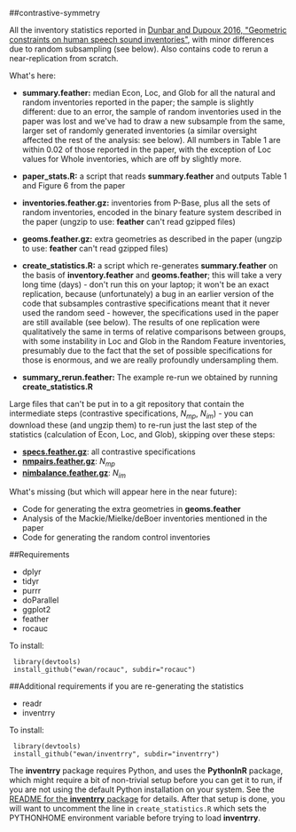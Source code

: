 
##contrastive-symmetry

All the inventory statistics reported in [Dunbar and Dupoux 2016, "Geometric constraints on human speech sound inventories"](http://journal.frontiersin.org/article/10.3389/fpsyg.2016.01061/full), with minor differences due to random subsampling (see below). Also contains code to rerun a near-replication from scratch.

What's here:

* **summary.feather:** median Econ, Loc, and Glob for all the natural and random inventories reported in the paper; the sample is slightly different: due to an error, the sample of random inventories used in the paper was lost and we've had to draw a new subsample from the same, larger set of randomly generated inventories (a similar oversight affected the rest of the analysis: see below). All numbers in Table 1 are within 0.02 of those reported in the paper, with the exception of Loc values for Whole inventories, which are off by slightly more.
* **paper_stats.R:** a script that reads **summary.feather** and outputs Table 1 and Figure 6 from the paper

* **inventories.feather.gz:** inventories from P-Base, plus all the sets of random inventories, encoded in the binary feature system described in the paper (ungzip to use: **feather** can't read gzipped files)
* **geoms.feather.gz:** extra geometries as described in the paper (ungzip to use: **feather** can't read gzipped files)
* **create_statistics.R:** a script which re-generates **summary.feather** on the basis of **inventory.feather** and **geoms.feather**; this will take a very long time (days) - don't run this on your laptop; it won't be an exact replication, because (unfortunately) a bug in an earlier version of the code that subsamples contrastive specifications meant that it never used the random seed - however, the specifications used in the paper are still available (see below). The results of one replication were qualitatively the same in terms of relative comparisons between groups, with some instability in Loc and Glob in the Random Feature inventories, presumably due to the fact that the set of possible specifications for those is enormous, and we are really profoundly undersampling them.
* **summary_rerun.feather:** The example re-run we obtained by running **create_statistics.R**

Large files that can't be put in to a git repository that contain the intermediate steps (contrastive specifications, $N_{mp}$, $N_{im}$) - you can download these (and ungzip them) to re-run just the last step of the statistics (calculation of Econ, Loc, and Glob), skipping over these steps:

* **[specs.feather.gz](http://ewan.website/specs.feather.gz)**: all contrastive specifications
* **[nmpairs.feather.gz](http://ewan.website/nmpairs.feather.gz)**: $N_{mp}$
* **[nimbalance.feather.gz](http://ewan.website/nimbalance.feather.gz)**: $N_{im}$

What's missing (but which will appear here in the near future):

* Code for generating the extra geometries in **geoms.feather**
* Analysis of the Mackie/Mielke/deBoer inventories mentioned in the paper
* Code for generating the random control inventories

##Requirements

* dplyr
* tidyr
* purrr
* doParallel
* ggplot2 
* feather
* rocauc

To install:

     library(devtools)
     install_github("ewan/rocauc", subdir="rocauc")
  



##Additional requirements if you are re-generating the statistics

* readr
* inventrry

To install:

     library(devtools)
     install_github("ewan/inventrry", subdir="inventrry")

The **inventrry** package requires Python, and uses the **PythonInR** package, which might require a bit of non-trivial setup before you can get it to run, if you are not using the default Python installation on your system. See the [README for the **inventrry** package](https://github.com/ewan/inventrry) for details. After that setup is done, you will want to uncomment the line in `create_statistics.R` which sets the PYTHONHOME environment variable before trying to load **inventrry**.




